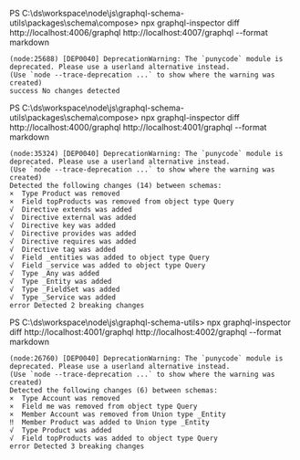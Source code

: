 PS C:\ds\workspace\node\js\graphql-schema-utils\packages\schema\compose> npx graphql-inspector diff http://localhost:4006/graphql  http://localhost:4007/graphql --format markdown

    (node:25688) [DEP0040] DeprecationWarning: The `punycode` module is deprecated. Please use a userland alternative instead.
    (Use `node --trace-deprecation ...` to show where the warning was created)
    success No changes detected

PS C:\ds\workspace\node\js\graphql-schema-utils\packages\schema\compose> npx graphql-inspector diff http://localhost:4000/graphql  http://localhost:4001/graphql --format markdown

    (node:35324) [DEP0040] DeprecationWarning: The `punycode` module is deprecated. Please use a userland alternative instead.
    (Use `node --trace-deprecation ...` to show where the warning was created)
    Detected the following changes (14) between schemas:
    ×  Type Product was removed
    ×  Field topProducts was removed from object type Query
    √  Directive extends was added
    √  Directive external was added
    √  Directive key was added
    √  Directive provides was added
    √  Directive requires was added
    √  Directive tag was added
    √  Field _entities was added to object type Query
    √  Field _service was added to object type Query
    √  Type _Any was added
    √  Type _Entity was added
    √  Type _FieldSet was added
    √  Type _Service was added
    error Detected 2 breaking changes


PS C:\ds\workspace\node\js\graphql-schema-utils> npx graphql-inspector diff http://localhost:4001/graphql  http://localhost:4002/graphql --format markdown

    (node:26760) [DEP0040] DeprecationWarning: The `punycode` module is deprecated. Please use a userland alternative instead.
    (Use `node --trace-deprecation ...` to show where the warning was created)
    Detected the following changes (6) between schemas:
    ×  Type Account was removed
    ×  Field me was removed from object type Query
    ×  Member Account was removed from Union type _Entity
    ‼  Member Product was added to Union type _Entity
    √  Type Product was added
    √  Field topProducts was added to object type Query
    error Detected 3 breaking changes